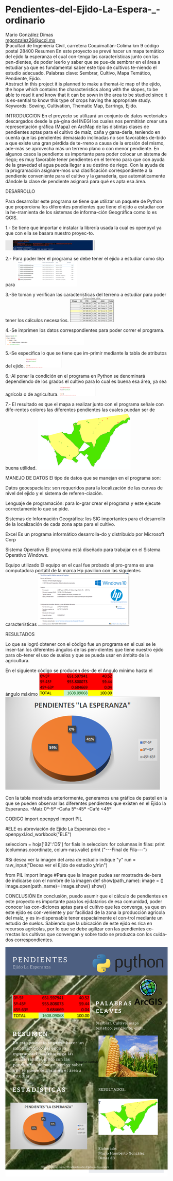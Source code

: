# Pendientes-del-Ejido-La-Espera-_-ordinario
Mario González Dimas      
                                                                  mgonzalez26@ucol.mx     
(Facultad de Ingeniería Civil, carretera Coquimatlán-Colima km 9 código postal 28400
Resumen
En este proyecto se prevé hacer un mapa temático del ejido la esperanza el cual con-tenga las características junto con las pen-dientes, de poder leerlo y saber que se pue-de sembrar en el área a estudiar ya que es fundamental saber este tipo de cultivos te-niendo el estudio adecuado.
Palabras clave: Sembrar, Cultivo, Mapa Temático, Pendiente, Ejido.                                                                                                                                   
Abstract
In this project it is planned to make a themat-ic map of the ejido, the hope which contains the characteristics along with the slopes, to be able to read it and know that it can be sown in the area to be studied since it is es-sential to know this type of crops having the appropriate study.
Keywords: 
	Sowing, Cultivation, Thematic Map, Earrings, Ejido.
  
  
INTRODUCCION 
En el proyecto se utilizará un conjunto de datos vectoriales descargados desde la pá-gina del INEGI los cuales nos permitirán crear una representación gráfica (Mapa) en ArcMap de las distintas clases de pendientes aptas para el cultivo de maíz, caña y gana-dería, teniendo en cuenta que las pendientes demasiado inclinadas no son favorables de-bido a que existe una gran pérdida de te-rreno a causa de la erosión del mismo, ade-más se aprovecha más un terreno plano o con menor pendiente. En algunos casos la pendiente es importante para poder colocar un sistema de riego; es muy favorable tener pendientes en el terreno para que con ayuda de la gravedad el agua pueda llegar a su destino de riego.
Con la ayuda de la programación asignare-mos una clasificación correspondiente a la pendiente conveniente para el cultivo y la ganadería, que automáticamente dándole la clase de pendiente asignará para qué es apta esa área. 

DESARROLLO

Para desarrollar este programa se tiene que utilizar un paquete de Python que proporciona los diferentes pendientes que tiene el ejido a estudiar con la he-rramienta de los sistemas de informa-ción Geográfica como lo es QGIS.

1.-   Se tiene que importar e instalar la librería usada la cual es openpyxl ya que con ella se basara nuestro proyec-to.

 ![PalabrasdelTextoalternativo](https://github.com/Mario91210/Pendientes-del-Ejido-La-Espera-_-ordinario/blob/master/Imagenes/1.png)

2.- Para poder leer el programa se debe tener el ejido a estudiar como shp para 
![PalabrasdelTextoalternativo](https://github.com/Mario91210/Pendientes-del-Ejido-La-Espera-_-ordinario/blob/master/Imagenes/2.1.png)

3.-Se toman y verifican las características del terreno a estudiar para poder tener los cálculos necesarios.
![PalabrasdelTextoalternativo](https://github.com/Mario91210/Pendientes-del-Ejido-La-Espera-_-ordinario/blob/master/Imagenes/3.png)

4.-Se imprimen los datos correspondientes para poder correr el programa.
![PalabrasdelTextoalternativo](https://github.com/Mario91210/Pendientes-del-Ejido-La-Espera-_-ordinario/blob/master/Imagenes/4.png)

5.-Se especifica lo que se tiene que im-primir mediante la tabla de atributos del ejido.
![PalabrasdelTextoalternativo](https://github.com/Mario91210/Pendientes-del-Ejido-La-Espera-_-ordinario/blob/master/Imagenes/5.png)

6.-Al poner la condición en el programa en Python se denominará dependiendo de los grados el cultivo para lo cual es buena esa área, ya sea agrícola o de agricultura.
![PalabrasdelTextoalternativo](https://github.com/Mario91210/Pendientes-del-Ejido-La-Espera-_-ordinario/blob/master/Imagenes/6.0.png)

7.- El resultado es que el mapa a realizar junto con el programa señale con dife-rentes colores las diferentes pendientes las cuales puedan ser de buena utilidad.
![PalabrasdelTextoalternativo](https://github.com/Mario91210/Pendientes-del-Ejido-La-Espera-_-ordinario/blob/master/Imagenes/mapa.png)

MANEJO DE DATOS 
El tipo de datos que se manejan en el programa son:

Datos geoespaciales: son requeridos para la localización de las curvas de nivel del ejido y el sistema de referen-ciación.

Lenguaje de programación: para lo-grar crear el programa y este ejecute correctamente lo que se pide.

Sistemas de Información Geográfica: los SIG importantes para el desarrollo de la localización de cada zona apta para el cultivo.

Excel
Es un programa informático desarrolla-do y distribuido por Microsoft Corp

Sistema Operativo
El programa está diseñado para trabajar en el Sistema Operativo Windows. 

Equipo utilizado 
El equipo en el cual fue probado el pro-grama es una computadora portátil de la marca Hp pavilion con las siguientes características
![PalabrasdelTextoalternativo](https://github.com/Mario91210/Pendientes-del-Ejido-La-Espera-_-ordinario/blob/master/Imagenes/7.png)

RESULTADOS

Lo que se logró obtener con el código fue un programa en el cual se le inser-tan los diferentes ángulos de las pen-dientes que tiene nuestro ejido para ob-tener el uso de suelos y que se pueda usar en   ámbito de la agricultura.

En el siguiente código se producen des-de el Angulo mínimo    hasta el ángulo máximo 
![PalabrasdelTextoalternativo](https://github.com/Mario91210/Pendientes-del-Ejido-La-Espera-_-ordinario/blob/master/Imagenes/tabla1.png)
![PalabrasdelTextoalternativo](https://github.com/Mario91210/Pendientes-del-Ejido-La-Espera-_-ordinario/blob/master/Imagenes/PORTADA.png)

Con la tabla mostrada anteriormente, generamos una gráfica de pastel en la que se pueden observar las diferentes pendientes que existen en el Ejido la Esperanza.
-Maíz	0º-5º
-Caña	5º-45º
-Café 	<45º

CODIGO 
import openpyxl
import PIL

#ELE es abreviación de Ejido La Esperanza
doc = openpyxl.lod_workbook("ELE")

selecciom = hoja['B2':'D5']
for fials in seleccion:
    for columnas in filas:
        print (columnas.coordinate, colum-nas.valie)
    print ("---Final de Fila---")

#Si desea ver la imagen del area de estudio indique "y"
run = raw_input("Decea ver el Ejido de estudio y/n\n")

from PIL import Image
#Para que la imagen pudea ser mostradra de-bera de indicarse con el nombre de la imagen
def show(path_name):
    image = ()
image.open(path_name)=
    image.show()
show()    

CONCLUSIÒN
En conclusión, puedo asumir que el cálculo de pendientes en este proyecto es importante para los ejidatarios de esa comunidad, poder conocer las con-diciones aptas para el cultivo que les convenga, ya que en este ejido es con-veniente y por facilidad de la zona la producción agrícola del maíz, y es in-dispensable tener espacialmente el con-trol mediante un estudio de suelos.
Sabiendo que la ubicación de este ejido es rica en recursos agrícolas, por lo que se debe agilizar con las pendientes co-rrectas los cultivos que convengan y sobre todo se produzca con los cuida-dos correspondientes.



![PalabrasdelTextoalternativo](https://github.com/Mario91210/Pendientes-del-Ejido-La-Espera-_-ordinario/blob/master/Imagenes/poster%20ordi.png)






